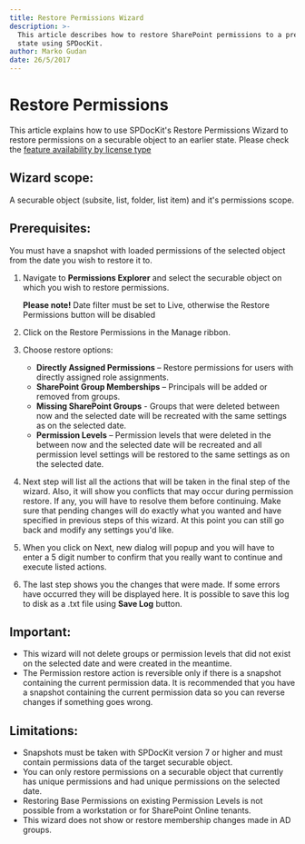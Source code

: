 ```yaml
---
title: Restore Permissions Wizard
description: >-
  This article describes how to restore SharePoint permissions to a previous
  state using SPDocKit.
author: Marko Gudan
date: 26/5/2017
---
```


# Restore Permissions

This article explains how to use SPDocKit's Restore Permissions Wizard to restore permissions on a securable object to an earlier state. Please check the [feature availability by license type](https://www.spdockit.com/orders)

## Wizard scope:

A securable object \(subsite, list, folder, list item\) and it's permissions scope.

## Prerequisites:

You must have a snapshot with loaded permissions of the selected object from the date you wish to restore it to.

1. Navigate to **Permissions Explorer** and select the securable object on which you wish to restore permissions. 

   **Please note!** Date filter must be set to Live, otherwise the Restore Permissions button will be disabled

2. Click on the Restore Permissions in the Manage ribbon.
3. Choose restore options:
   * **Directly Assigned Permissions** – Restore permissions for users with directly assigned role assignments.
   * **SharePoint Group Memberships** – Principals will be added or removed from groups. 
   * **Missing SharePoint Groups** - Groups that were deleted between now and the selected date will be recreated with the same settings as on the selected date. 
   * **Permission Levels** – Permission levels that were deleted in the between now and the selected date will be recreated and all permission level settings will be restored to the same settings as on the selected date. 
4. Next step will list all the actions that will be taken in the final step of the wizard. Also, it will show you conflicts that may occur during permission restore. If any, you will have to resolve them before continuing. Make sure that pending changes will do exactly what you wanted and have specified in previous steps of this wizard. At this point you can still go back and modify any settings you'd like.
5. When you click on Next, new dialog will popup and you will have to enter a 5 digit number to confirm that you really want to continue and execute listed actions.   
6. The last step shows you the changes that were made. If some errors have occurred they will be displayed here. It is possible to save this log to disk as a .txt file using **Save Log** button.  

## Important:

* This wizard will not delete groups or permission levels that did not exist on the selected date and were created in the meantime. 
* The Permission restore action is reversible only if there is a snapshot containing the current permission data. It is recommended that you have a snapshot containing the current permission data so you can reverse changes if something goes wrong. 

## Limitations:

* Snapshots must be taken with SPDocKit version 7 or higher and must contain permissions data of the target securable object.
* You can only restore permissions on a securable object that currently has unique permissions and had unique permissions on the selected date. 
* Restoring Base Permissions on existing Permission Levels is not possible from a workstation or for SharePoint Online tenants.  
* This wizard does not show or restore membership changes made in AD groups. 

